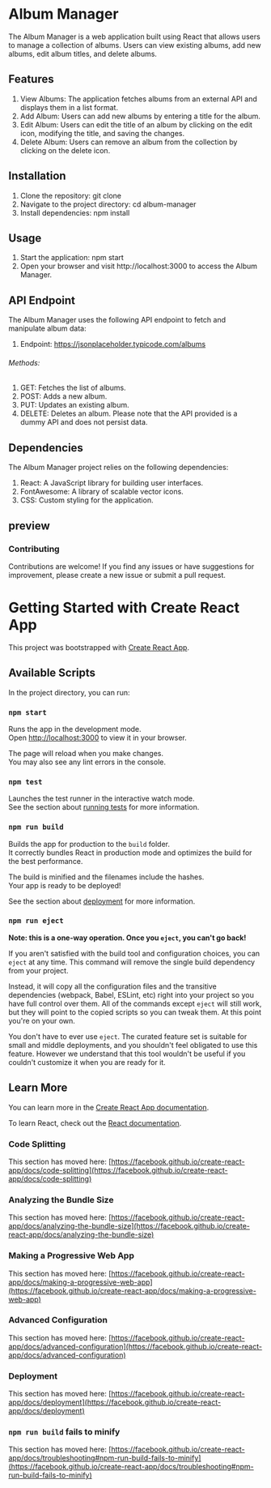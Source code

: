 # Album Manager
The Album Manager is a web application built using React that allows users to manage a collection of albums. Users can view existing albums, add new albums, edit album titles, and delete albums.

## Features
1. View Albums: The application fetches albums from an external API and displays them in a list format.
2. Add Album: Users can add new albums by entering a title for the album.
3. Edit Album: Users can edit the title of an album by clicking on the edit icon, modifying the title, and saving the changes.
4. Delete Album: Users can remove an album from the collection by clicking on the delete icon.

## Installation
1. Clone the repository: git clone <repository-url>
2. Navigate to the project directory: cd album-manager
3. Install dependencies: npm install

## Usage
1. Start the application: npm start
2. Open your browser and visit http://localhost:3000 to access the Album Manager.

## API Endpoint
The Album Manager uses the following API endpoint to fetch and manipulate album data:

1. Endpoint: https://jsonplaceholder.typicode.com/albums
###### Methods:
1. GET: Fetches the list of albums.
2. POST: Adds a new album.
3. PUT: Updates an existing album.
4. DELETE: Deletes an album.
Please note that the API provided is a dummy API and does not persist data.

## Dependencies
The Album Manager project relies on the following dependencies:

1. React: A JavaScript library for building user interfaces.
2. FontAwesome: A library of scalable vector icons.
3. CSS: Custom styling for the application.
  
## preview 
  

### Contributing
Contributions are welcome! If you find any issues or have suggestions for improvement, please create a new issue or submit a pull request.
# Getting Started with Create React App

This project was bootstrapped with [Create React App](https://github.com/facebook/create-react-app).

## Available Scripts

In the project directory, you can run:

### `npm start`

Runs the app in the development mode.\
Open [http://localhost:3000](http://localhost:3000) to view it in your browser.

The page will reload when you make changes.\
You may also see any lint errors in the console.

### `npm test`

Launches the test runner in the interactive watch mode.\
See the section about [running tests](https://facebook.github.io/create-react-app/docs/running-tests) for more information.

### `npm run build`

Builds the app for production to the `build` folder.\
It correctly bundles React in production mode and optimizes the build for the best performance.

The build is minified and the filenames include the hashes.\
Your app is ready to be deployed!

See the section about [deployment](https://facebook.github.io/create-react-app/docs/deployment) for more information.

### `npm run eject`

**Note: this is a one-way operation. Once you `eject`, you can't go back!**

If you aren't satisfied with the build tool and configuration choices, you can `eject` at any time. This command will remove the single build dependency from your project.

Instead, it will copy all the configuration files and the transitive dependencies (webpack, Babel, ESLint, etc) right into your project so you have full control over them. All of the commands except `eject` will still work, but they will point to the copied scripts so you can tweak them. At this point you're on your own.

You don't have to ever use `eject`. The curated feature set is suitable for small and middle deployments, and you shouldn't feel obligated to use this feature. However we understand that this tool wouldn't be useful if you couldn't customize it when you are ready for it.

## Learn More

You can learn more in the [Create React App documentation](https://facebook.github.io/create-react-app/docs/getting-started).

To learn React, check out the [React documentation](https://reactjs.org/).

### Code Splitting

This section has moved here: [https://facebook.github.io/create-react-app/docs/code-splitting](https://facebook.github.io/create-react-app/docs/code-splitting)

### Analyzing the Bundle Size

This section has moved here: [https://facebook.github.io/create-react-app/docs/analyzing-the-bundle-size](https://facebook.github.io/create-react-app/docs/analyzing-the-bundle-size)

### Making a Progressive Web App

This section has moved here: [https://facebook.github.io/create-react-app/docs/making-a-progressive-web-app](https://facebook.github.io/create-react-app/docs/making-a-progressive-web-app)

### Advanced Configuration

This section has moved here: [https://facebook.github.io/create-react-app/docs/advanced-configuration](https://facebook.github.io/create-react-app/docs/advanced-configuration)

### Deployment

This section has moved here: [https://facebook.github.io/create-react-app/docs/deployment](https://facebook.github.io/create-react-app/docs/deployment)

### `npm run build` fails to minify

This section has moved here: [https://facebook.github.io/create-react-app/docs/troubleshooting#npm-run-build-fails-to-minify](https://facebook.github.io/create-react-app/docs/troubleshooting#npm-run-build-fails-to-minify)
